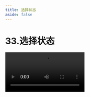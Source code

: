 ```yaml
---
title: 选择状态
aside: false
---
```


# 33.选择状态

<video autoplay src="http://qn.chinavanes.com/interview/react-interview/33.选择状态.mp4" controls controlsList="nodownload" width="50%"/>

